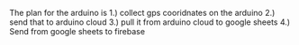 The plan for the arduino is 
1.) collect gps cooridnates on the arduino
2.) send that to arduino cloud
3.) pull it from arduino cloud to google sheets
4.) Send from google sheets to firebase
